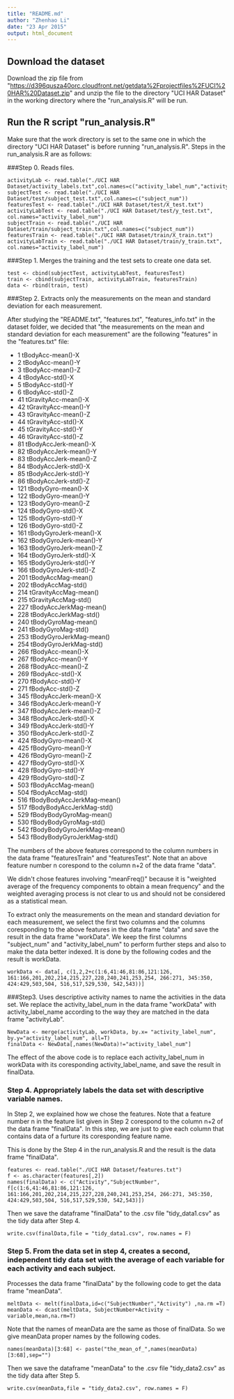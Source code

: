 ```yaml
---
title: "README.md"
author: "Zhenhao Li"
date: "23 Apr 2015"
output: html_document
---
```


## Download the dataset

Download the zip file from "https://d396qusza40orc.cloudfront.net/getdata%2Fprojectfiles%2FUCI%20HAR%20Dataset.zip" and unzip the file to the directory "UCI HAR Dataset" in the working directory where the "run_analysis.R" will be run.  

## Run the R script "run_analysis.R"
Make sure that the work directory is set to the same one in which the directory "UCI HAR Dataset" is before running "run_analysis.R".
Steps in the run_analysis.R are as follows:

###Step 0. Reads files.

```{r}
activityLab <- read.table("./UCI HAR Dataset/activity_labels.txt",col.names=c("activity_label_num","activity_label_name"))
subjectTest <- read.table("./UCI HAR Dataset/test/subject_test.txt",col.names=c("subject_num"))
featuresTest <- read.table("./UCI HAR Dataset/test/X_test.txt")
activityLabTest <- read.table("./UCI HAR Dataset/test/y_test.txt", col.names="activity_label_num")
subjectTrain <- read.table("./UCI HAR Dataset/train/subject_train.txt",col.names=c("subject_num"))
featuresTrain <- read.table("./UCI HAR Dataset/train/X_train.txt")
activityLabTrain <- read.table("./UCI HAR Dataset/train/y_train.txt", col.names="activity_label_num")

```

###Step 1. Merges the training and the test sets to create one data set.

```{r}
test <- cbind(subjectTest, activityLabTest, featuresTest)
train <- cbind(subjectTrain, activityLabTrain, featuresTrain)
data <- rbind(train, test)
```


###Step 2. Extracts only the measurements on the mean and standard deviation for each measurement.

After studying the "README.txt", "features.txt", "features_info.txt" in the dataset folder, we decided that "the measurements on the mean and standard deviation for each measurement" are the following "features" in the "features.txt" file: 

* 1  tBodyAcc-mean()-X
* 2  tBodyAcc-mean()-Y
* 3  tBodyAcc-mean()-Z
* 4  tBodyAcc-std()-X
* 5  tBodyAcc-std()-Y
* 6  tBodyAcc-std()-Z
* 41  tGravityAcc-mean()-X
* 42  tGravityAcc-mean()-Y
* 43  tGravityAcc-mean()-Z
* 44  tGravityAcc-std()-X
* 45  tGravityAcc-std()-Y
* 46  tGravityAcc-std()-Z
* 81  tBodyAccJerk-mean()-X
* 82  tBodyAccJerk-mean()-Y
* 83  tBodyAccJerk-mean()-Z
* 84  tBodyAccJerk-std()-X
* 85  tBodyAccJerk-std()-Y
* 86  tBodyAccJerk-std()-Z
* 121  tBodyGyro-mean()-X
* 122  tBodyGyro-mean()-Y
* 123  tBodyGyro-mean()-Z
* 124  tBodyGyro-std()-X
* 125  tBodyGyro-std()-Y
* 126  tBodyGyro-std()-Z
* 161  tBodyGyroJerk-mean()-X
* 162  tBodyGyroJerk-mean()-Y
* 163  tBodyGyroJerk-mean()-Z
* 164  tBodyGyroJerk-std()-X
* 165  tBodyGyroJerk-std()-Y
* 166  tBodyGyroJerk-std()-Z
* 201  tBodyAccMag-mean()
* 202  tBodyAccMag-std()
* 214  tGravityAccMag-mean()
* 215  tGravityAccMag-std()
* 227  tBodyAccJerkMag-mean()
* 228  tBodyAccJerkMag-std()
* 240  tBodyGyroMag-mean()
* 241  tBodyGyroMag-std()
* 253  tBodyGyroJerkMag-mean()
* 254  tBodyGyroJerkMag-std()
* 266  fBodyAcc-mean()-X
* 267  fBodyAcc-mean()-Y
* 268  fBodyAcc-mean()-Z
* 269  fBodyAcc-std()-X
* 270  fBodyAcc-std()-Y
* 271  fBodyAcc-std()-Z
* 345  fBodyAccJerk-mean()-X
* 346  fBodyAccJerk-mean()-Y
* 347  fBodyAccJerk-mean()-Z
* 348  fBodyAccJerk-std()-X
* 349  fBodyAccJerk-std()-Y
* 350  fBodyAccJerk-std()-Z
* 424  fBodyGyro-mean()-X
* 425  fBodyGyro-mean()-Y
* 426  fBodyGyro-mean()-Z
* 427  fBodyGyro-std()-X
* 428  fBodyGyro-std()-Y
* 429  fBodyGyro-std()-Z
* 503  fBodyAccMag-mean()
* 504  fBodyAccMag-std()
* 516  fBodyBodyAccJerkMag-mean()
* 517  fBodyBodyAccJerkMag-std()
* 529  fBodyBodyGyroMag-mean()
* 530  fBodyBodyGyroMag-std()
* 542  fBodyBodyGyroJerkMag-mean()
* 543  fBodyBodyGyroJerkMag-std()

The numbers of the above features correspond to the column numbers in the data frame "featuresTrain" and "featuresTest". Note that an above feature number n corespond to the column n+2 of the data frame "data".

We didn't chose features involving "meanFreq()" because it is "weighted average of the frequency components to obtain a mean frequency" and the weighted averaging process is not clear to us and should not be considered as a statistical mean.

To extract only the measurements on the mean and standard deviation for each measurement, we select the first two columns and the columns coresponding to the above features in the data frame "data" and save the result in the data frame "workData". We keep the first columns "subject_num" and "activity_label_num" to perform further steps and also to make the data better indexed. It is done by the following codes and the result is workData.

```{r}
workData <- data[, c(1,2,2+c(1:6,41:46,81:86,121:126, 161:166,201,202,214,215,227,228,240,241,253,254, 266:271, 345:350, 424:429,503,504, 516,517,529,530, 542,543))]

```

###Step3. Uses descriptive activity names to name the activities in the data set.
We replace the activity_label_num in the data frame "workData" with activity_label_name according to the way they are matched in the data frame "activityLab".
```{r}
NewData <- merge(activityLab, workData, by.x= "activity_label_num", by.y="activity_label_num", all=T)
finalData <- NewData[,names(NewData)!="activity_label_num"]
```
The effect of the above code is to replace each activity_label_num in workData with its coresponding activity_label_name, and save the result in finalData.

### Step 4. Appropriately labels the data set with descriptive variable names.

In Step 2, we explained how we chose the features. Note that a feature number n in the feature list given in Step 2 corespond to the column n+2 of the data frame "finalData". In this step, we are just to give each column that contains data of a furture its coresponding feature name. 

This is done by the Step 4 in the run_analysis.R and the result is the data frame "finalData".
```{r}
features <- read.table("./UCI HAR Dataset/features.txt")
f <- as.character(features[,2])
names(finalData) <- c("Activity","SubjectNumber", f[c(1:6,41:46,81:86,121:126, 161:166,201,202,214,215,227,228,240,241,253,254, 266:271, 345:350, 424:429,503,504, 516,517,529,530, 542,543)])
```

Then we save the dataframe "finalData" to the .csv file "tidy_data1.csv" as the tidy data after Step 4.

```{r}
write.csv(finalData,file = "tidy_data1.csv", row.names = F)
```

### Step 5. From the data set in step 4, creates a second, independent tidy data set with the average of each variable for each activity and each subject.

Processes the data frame "finalData" by the following code to get the data frame "meanData".

```{r}
meltData <- melt(finalData,id=c("SubjectNumber","Activity") ,na.rm =T)
meanData <- dcast(meltData, SubjectNumber+Activity ~ variable,mean,na.rm=T)

```
Note that the names of meanData are the same as those of finalData. So we give meanData proper names by the following codes.

```{r}
names(meanData)[3:68] <- paste("the_mean_of_",names(meanData)[3:68],sep="")

```


Then we save the dataframe "meanData" to the .csv file "tidy_data2.csv" as the tidy data after Step 5.
```{r}
write.csv(meanData,file = "tidy_data2.csv", row.names = F)
```

